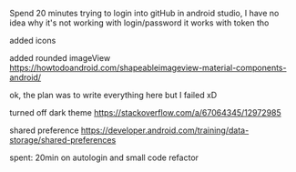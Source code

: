 Spend 20 minutes trying to login into gitHub in android studio,
I have no idea why it's not working with login/password
it works with token tho

added icons 

added rounded imageView 
https://howtodoandroid.com/shapeableimageview-material-components-android/

ok, the plan was to write everything here but I failed xD

turned off dark theme 
https://stackoverflow.com/a/67064345/12972985

shared preference 
https://developer.android.com/training/data-storage/shared-preferences

spent:
20min on autologin and small code refactor 



